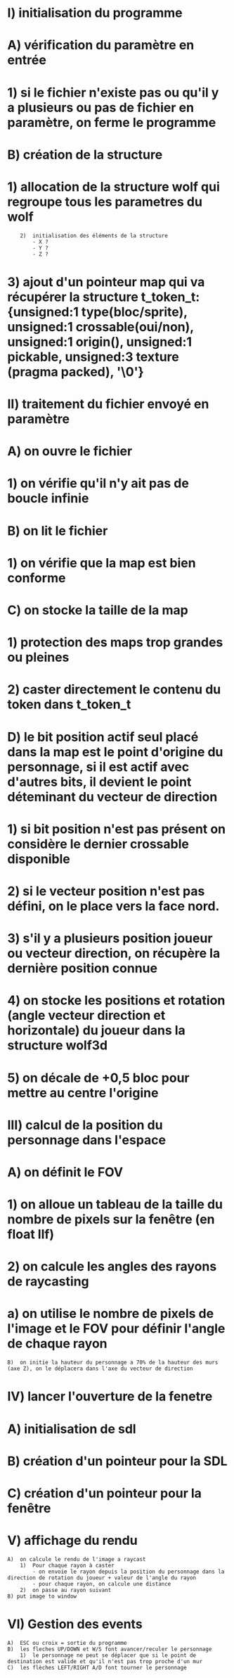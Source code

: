 # I)	initialisation du programme
#	A)	vérification du paramètre en entrée
#		1) si le fichier n'existe pas ou qu'il y a plusieurs ou pas de fichier en paramètre, on ferme le programme
#	B)	création de la structure
#		1)  allocation de la structure wolf qui regroupe tous les parametres du wolf
		2)  initialisation des éléments de la structure
			- X ?
			- Y ?
			- Z ?
#		3)  ajout d'un pointeur map qui va récupérer la structure t_token_t:{unsigned:1 type(bloc/sprite), unsigned:1 crossable(oui/non), unsigned:1 origin(), unsigned:1 pickable, unsigned:3 texture (pragma packed), '\0'}

# II)	traitement du fichier envoyé en paramètre
#	A)	on ouvre le fichier
#		1)	on vérifie qu'il n'y ait pas de boucle infinie
#	B)	on lit le fichier
#		1)	on vérifie que la map est bien conforme
#	C)	on stocke la taille de la map
#		1)	protection des maps trop grandes ou pleines
#		2)  caster directement le contenu du token dans t_token_t
#	D)	le bit position actif seul placé dans la map est le point d'origine du personnage, si il est actif avec d'autres bits, il devient le point déteminant du vecteur de direction
#		1)	si bit position n'est pas présent on considère le dernier crossable disponible
#		2)  si le vecteur position n'est pas défini, on le place vers la face nord.
#		3)	s'il y a plusieurs position joueur ou vecteur direction, on récupère la dernière position connue
#		4)	on stocke les positions et rotation (angle vecteur direction et horizontale) du joueur dans la structure wolf3d
#		5)  on décale de +0,5 bloc pour mettre au centre l'origine

# III)	calcul de la position du personnage dans l'espace
#	A)	on définit le FOV
#		1)  on alloue un tableau de la taille du nombre de pixels sur la fenêtre (en float llf)
#		2)  on calcule les angles des rayons de raycasting
#            a)  on utilise le nombre de pixels de l'image et le FOV pour définir l'angle de chaque rayon
	B)	on initie la hauteur du personnage a 70% de la hauteur des murs (axe Z), on le déplacera dans l'axe du vecteur de direction

# IV)	lancer l'ouverture de la fenetre
#	A)	initialisation de sdl
#	B)	création d'un pointeur pour la SDL
#	C)	création d'un pointeur pour la fenêtre

# V)	affichage du rendu
	A)	on calcule le rendu de l'image a raycast
		1)	Pour chaque rayon à caster
			- on envoie le rayon depuis la position du personnage dans la direction de rotation du joueur + valeur de l'angle du rayon
			- pour chaque rayon, on calcule une distance
		2)	on passe au rayon suivant
	B) put image to window

# VI)     Gestion des events
	A)	ESC ou croix = sortie du programme
	B)	les fleches UP/DOWN et W/S font avancer/reculer le personnage
		1)  le personnage ne peut se déplacer que si le point de destination est valide et qu'il n'est pas trop proche d'un mur
	C)	les flèches LEFT/RIGHT A/D font tourner le personnage
